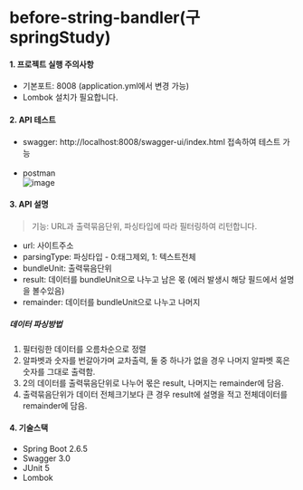 # before-string-bandler(구 springStudy)


#### 1. 프로젝트 실행 주의사항
* 기본포트: 8008 (application.yml에서 변경 가능)<br>
* Lombok 설치가 필요합니다.


#### 2. API 테스트
* swagger: http://localhost:8008/swagger-ui/index.html 접속하여 테스트 가능
<br><br>
* postman<br>
![image](https://user-images.githubusercontent.com/53467957/158023321-e601bdb5-cc58-4d84-8676-6a591621a321.png)

#### 3. API 설명
>기능: URL과 출력묶음단위, 파싱타입에 따라 필터링하여 리턴합니다.

* url: 사이트주소
* parsingType: 파싱타입 - 0:태그제외, 1: 텍스트전체
* bundleUnit: 출력묶음단위
* result: 데이터를 bundleUnit으로 나누고 남은 몫 (에러 발생시 해당 필드에서 설명을 볼수있음)
* remainder: 데이터를 bundleUnit으로 나누고 나머지

##### 데이터 파싱방법
1. 필터링한 데이터를 오름차순으로 정렬
2. 알파벳과 숫자를 번갈아가며 교차출력, 둘 중 하나가 없을 경우 나머지 알파벳 혹은 숫자를 그대로 출력함.
3. 2의 데이터를 출력묶음단위로 나누어 몫은 result, 나머지는 remainder에 담음.
4. 출력묶음단위가 데이터 전체크기보다 큰 경우 result에 설명을 적고 전체데이터를 remainder에 담음.

#### 4. 기술스택
* Spring Boot 2.6.5
* Swagger 3.0
* JUnit 5
* Lombok
